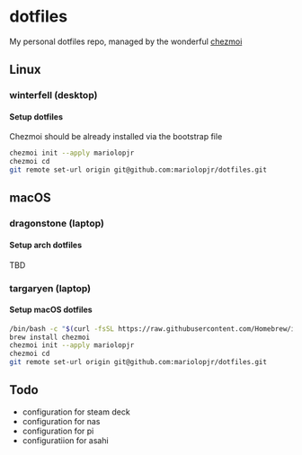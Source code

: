 # dotfiles

My personal dotfiles repo, managed by the wonderful [chezmoi](https://github.com/twpayne/chezmoi)

## Linux

### winterfell (desktop)

#### Setup dotfiles
Chezmoi should be already installed via the bootstrap file
```bash
chezmoi init --apply mariolopjr
chezmoi cd
git remote set-url origin git@github.com:mariolopjr/dotfiles.git
```

## macOS

### dragonstone (laptop)

#### Setup arch dotfiles
TBD

### targaryen (laptop)

#### Setup macOS dotfiles

```zsh
/bin/bash -c "$(curl -fsSL https://raw.githubusercontent.com/Homebrew/install/HEAD/install.sh)"
brew install chezmoi
chezmoi init --apply mariolopjr
chezmoi cd
git remote set-url origin git@github.com:mariolopjr/dotfiles.git
```

## Todo

- configuration for steam deck
- configuration for nas
- configuration for pi
- configuratiion for asahi

